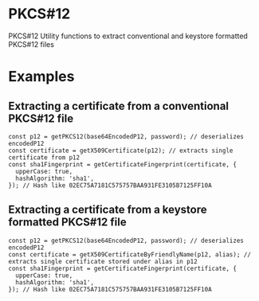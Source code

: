 # PKCS#12

PKCS#12 Utility functions to extract conventional and keystore formatted PKCS#12 files

# Examples

## Extracting a certificate from a conventional PKCS#12 file

```
const p12 = getPKCS12(base64EncodedP12, password); // deserializes encodedP12
const certificate = getX509Certificate(p12); // extracts single certificate from p12
const sha1Fingerprint = getCertificateFingerprint(certificate, {
  upperCase: true,
  hashAlgorithm: 'sha1',
}); // Hash like 02EC75A7181C575757BAA931FE3105B7125FF10A
```

## Extracting a certificate from a keystore formatted PKCS#12 file

```
const p12 = getPKCS12(base64EncodedP12, password); // deserializes encodedP12
const certificate = getX509CertificateByFriendlyName(p12, alias); // extracts single certificate stored under alias in p12
const sha1Fingerprint = getCertificateFingerprint(certificate, {
  upperCase: true,
  hashAlgorithm: 'sha1',
}); // Hash like 02EC75A7181C575757BAA931FE3105B7125FF10A
```
